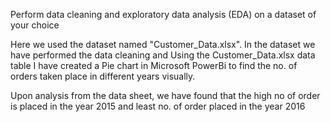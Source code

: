 Perform data cleaning and exploratory data analysis (EDA) on a dataset of your choice

Here we used the dataset named "Customer_Data.xlsx". In the dataset we have performed the data cleaning and Using the Customer_Data.xlsx data table I have created a Pie chart in Microsoft PowerBi to find the no. of orders taken place in different years visually.

Upon analysis from the data sheet, we have found that the high no of order is placed in the year 2015 and least no. of order placed in the year 2016

